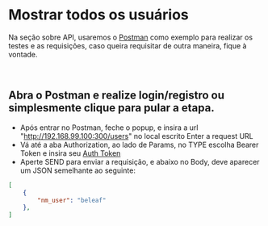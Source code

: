 # Mostrar todos os usuários
Na seção sobre API, usaremos o [Postman](https://www.getpostman.com/downloads/) como exemplo para realizar os testes e as requisições, caso queira requisitar de outra maneira, fique à vontade.

&nbsp;

## Abra o Postman e realize login/registro ou simplesmente clique para pular a etapa.
* Após entrar no Postman, feche o popup, e insira a url "http://192.168.99.100:300/users" no local escrito Enter a request URL
* Vá até a aba Authorization, ao lado de Params, no TYPE escolha Bearer Token e insira seu [Auth Token](/documentation/11-Gerando-Auth-token.md)
* Aperte SEND para enviar a requisição, e abaixo no Body, deve aparecer um JSON semelhante ao seguinte:
```json
[
    {
        "nm_user": "beleaf"
    },
]
```
